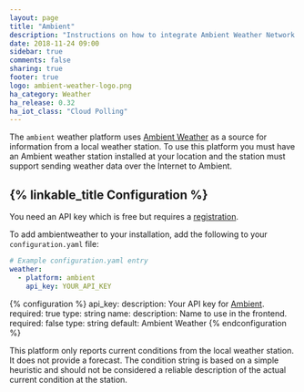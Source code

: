 ```yaml
---
layout: page
title: "Ambient"
description: "Instructions on how to integrate Ambient Weather Network within Home Assistant."
date: 2018-11-24 09:00
sidebar: true
comments: false
sharing: true
footer: true
logo: ambient-weather-logo.png
ha_category: Weather
ha_release: 0.32
ha_iot_class: "Cloud Polling"
---
```


The `ambient` weather platform uses [Ambient Weather](https://ambientweather.net/) as a source for information from a local weather station. To use this platform you must have an Ambient weather station installed at your location and the station must support sending weather data over the Internet to Ambient.

## {% linkable_title Configuration %}

You need an API key which is free but requires a [registration](https://ambientweather.net/).

To add ambientweather to your installation, add the following to your `configuration.yaml` file:

```yaml
# Example configuration.yaml entry
weather:
  - platform: ambient
    api_key: YOUR_API_KEY
```

{% configuration %}
api_key:
  description: Your API key for [Ambient](https://ambientweather.net/).
  required: true
  type: string
name:
  description: Name to use in the frontend.
  required: false
  type: string
  default: Ambient Weather
{% endconfiguration %}

<p class='note'>
This platform only reports current conditions from the local weather station. It does not provide a forecast. The condition string is based on a simple heuristic and should not be considered a reliable description of the actual current condition at the station.
</p>
